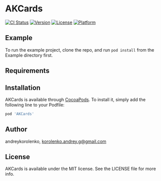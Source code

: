 # AKCards

[![CI Status](https://img.shields.io/travis/andreykorolenko/AKCards.svg?style=flat)](https://travis-ci.org/andreykorolenko/AKCards)
[![Version](https://img.shields.io/cocoapods/v/AKCards.svg?style=flat)](https://cocoapods.org/pods/AKCards)
[![License](https://img.shields.io/cocoapods/l/AKCards.svg?style=flat)](https://cocoapods.org/pods/AKCards)
[![Platform](https://img.shields.io/cocoapods/p/AKCards.svg?style=flat)](https://cocoapods.org/pods/AKCards)

## Example

To run the example project, clone the repo, and run `pod install` from the Example directory first.

## Requirements

## Installation

AKCards is available through [CocoaPods](https://cocoapods.org). To install
it, simply add the following line to your Podfile:

```ruby
pod 'AKCards'
```

## Author

andreykorolenko, korolenko.andrey.g@gmail.com

## License

AKCards is available under the MIT license. See the LICENSE file for more info.
